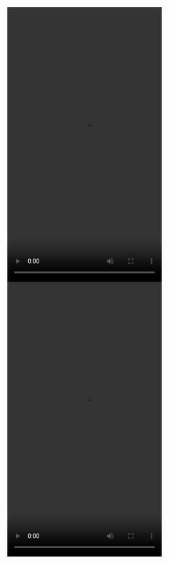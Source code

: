 <video width="360" height="640" controls>
  <source src="Failure.mp4" type="video/mp4">
</video>
<video width="360" height="640" controls>
  <source src="Success.mp4" type="video/mp4">
</video>

